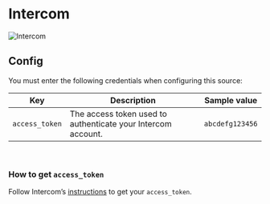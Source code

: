 # Intercom

![Intercom](https://cdn.cdnlogo.com/logos/i/76/intercom.svg)

## Config

You must enter the following credentials when configuring this source:

| Key | Description | Sample value
| --- | --- | --- |
| `access_token` | The access token used to authenticate your Intercom account. | `abcdefg123456` |

<br />

### How to get `access_token`

Follow Intercom’s [instructions](https://developers.intercom.com/building-apps/docs/authentication-types#section-how-to-get-your-access-token)
to get your `access_token`.
